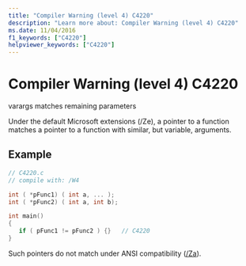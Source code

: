 ```yaml
---
title: "Compiler Warning (level 4) C4220"
description: "Learn more about: Compiler Warning (level 4) C4220"
ms.date: 11/04/2016
f1_keywords: ["C4220"]
helpviewer_keywords: ["C4220"]
---
```

# Compiler Warning (level 4) C4220

varargs matches remaining parameters

Under the default Microsoft extensions (/Ze), a pointer to a function matches a pointer to a function with similar, but variable, arguments.

## Example

```c
// C4220.c
// compile with: /W4

int ( *pFunc1) ( int a, ... );
int ( *pFunc2) ( int a, int b);

int main()
{
   if ( pFunc1 != pFunc2 ) {}   // C4220
}
```

Such pointers do not match under ANSI compatibility ([/Za](../../build/reference/za-ze-disable-language-extensions.md)).
